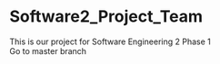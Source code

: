 # Software2_Project_Team
This is our project for Software Engineering 2 Phase 1
<br>Go to master branch
